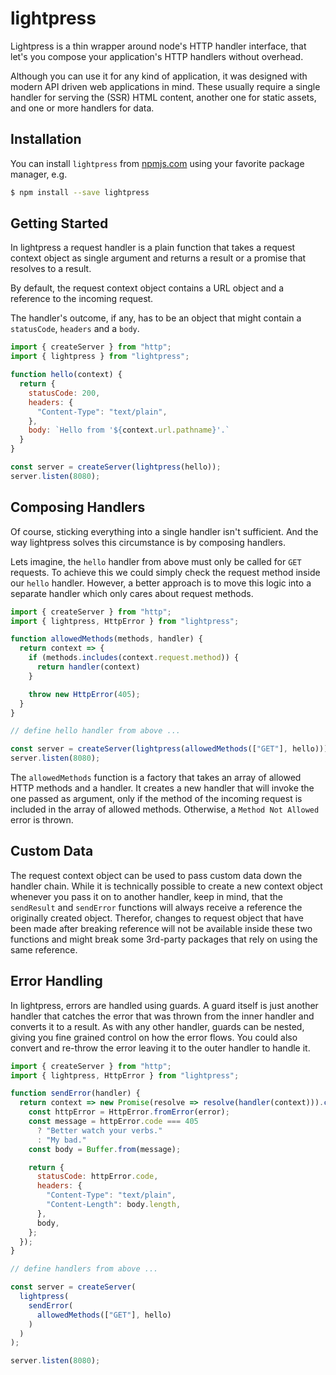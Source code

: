 # lightpress

Lightpress is a thin wrapper around node's HTTP handler interface, that let's
you compose your application's HTTP handlers without overhead.

Although you can use it for any kind of application, it was designed with
modern API driven web applications in mind. These usually require a single
handler for serving the (SSR) HTML content, another one for static assets, and
one or more handlers for data.

## Installation

You can install `lightpress` from [npmjs.com](https://www.npmjs.com) using your
favorite package manager, e.g.

```bash
$ npm install --save lightpress
```

## Getting Started

In lightpress a request handler is a plain function that takes a request context
object as single argument and returns a result or a promise that resolves
to a result.

By default, the request context object contains a URL object and a reference to
the incoming request.

The handler's outcome, if any, has to be an object that might contain a
`statusCode`, `headers` and a `body`.

```js
import { createServer } from "http";
import { lightpress } from "lightpress";

function hello(context) {
  return {
    statusCode: 200,
    headers: {
      "Content-Type": "text/plain",
    },
    body: `Hello from '${context.url.pathname}'.`
  }
}

const server = createServer(lightpress(hello));
server.listen(8080);
```

## Composing Handlers

Of course, sticking everything into a single handler isn't sufficient. And the
way lightpress solves this circumstance is by composing handlers.

Lets imagine, the `hello` handler from above must only be called for `GET`
requests. To achieve this we could simply check the request method inside our
`hello` handler. However, a better approach is to move this logic into a
separate handler which only cares about request methods.

```js
import { createServer } from "http";
import { lightpress, HttpError } from "lightpress";

function allowedMethods(methods, handler) {
  return context => {
    if (methods.includes(context.request.method)) {
      return handler(context)
    }

    throw new HttpError(405);
  }
}

// define hello handler from above ...

const server = createServer(lightpress(allowedMethods(["GET"], hello)));
server.listen(8080);
```

The `allowedMethods` function is a factory that takes an array of allowed HTTP
methods and a handler. It creates a new handler that will invoke the one passed
as argument, only if the method of the incoming request is included in the array
of allowed methods. Otherwise, a `Method Not Allowed` error is thrown.

## Custom Data

The request context object can be used to pass custom data down the handler
chain. While it is technically possible to create a new context object whenever
you pass it on to another handler, keep in mind, that the `sendResult` and
`sendError` functions will always receive a reference the originally created
object. Therefor, changes to request object that have been made after breaking
reference will not be available inside these two functions and might break some
3rd-party packages that rely on using the same reference.

## Error Handling

In lightpress, errors are handled using guards. A guard itself is just another
handler that catches the error that was thrown from the inner handler and
converts it to a result. As with any other handler, guards can be nested, giving
you fine grained control on how the error flows. You could also convert and
re-throw the error leaving it to the outer handler to handle it.

```js
import { createServer } from "http";
import { lightpress, HttpError } from "lightpress";

function sendError(handler) {
  return context => new Promise(resolve => resolve(handler(context))).catch(error => {
    const httpError = HttpError.fromError(error);
    const message = httpError.code === 405
      ? "Better watch your verbs."
      : "My bad."
    const body = Buffer.from(message);

    return {
      statusCode: httpError.code,
      headers: {
        "Content-Type": "text/plain",
        "Content-Length": body.length,
      },
      body,
    };
  });
}

// define handlers from above ...

const server = createServer(
  lightpress(
    sendError(
      allowedMethods(["GET"], hello)
    )
  )
);

server.listen(8080);
```
